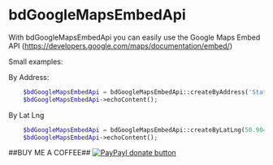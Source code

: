 bdGoogleMapsEmbedApi
===================

With bdGoogleMapsEmbedApi you can easily use the Google Maps Embed API (https://developers.google.com/maps/documentation/embed/)

Small examples:

By Address:
```php
	$bdGoogleMapsEmbedApi = bdGoogleMapsEmbedApi::createByAddress('Station Heerlen');
	$bdGoogleMapsEmbedApi->echoContent();
```

By Lat Lng
```php
	$bdGoogleMapsEmbedApi = bdGoogleMapsEmbedApi::createByLatLng(50.904747, 5.99162);
	$bdGoogleMapsEmbedApi->echoContent();
```

##BUY ME A COFFEE##
[![PayPayl donate button](https://img.shields.io/badge/paypal-donate-yellow.svg)](https://www.paypal.com/cgi-bin/webscr?cmd=_s-xclick&hosted_button_id=XX68BNMVCD7YS "Donate once-off to this project using Paypal")